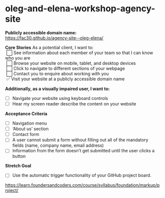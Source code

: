 # oleg-and-elena-workshop-agency-site

**Publicly accessible domain name:**<br>
https://fac30.github.io/agency-site--oleg-elena/

**Core Stories**
As a potential client, I want to:<br>
&nbsp;⬜️ See information about each member of your team so that I can know who you are<br>
&nbsp;⬜️ Browse your website on mobile, tablet, and desktop devices<br>
&nbsp;⬜️ Click to navigate to different sections of your webpage<br>
&nbsp;⬜️ Contact you to enquire about working with you<br>
&nbsp;✅ Visit your website at a publicly accessible domain name


**Additionally, as a visually impaired user, I want to:**
- [ ] Navigate your website using keyboard controls
- [ ] Hear my screen reader describe the content on your website

**Acceptance Criteria**
- [ ] Navigation menu
- [ ] ‘About us’ section
- [ ] Contact form
- [ ] A user cannot submit a form without filling out all of the mandatory fields (name, company name, email address)
- [ ] Information from the form doesn’t get submitted until the user clicks a button

**Stretch Goal**
- [ ] Use the automatic trigger functionality of your GitHub project board.


https://learn.foundersandcoders.com/course/syllabus/foundation/markup/project/
